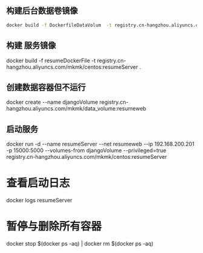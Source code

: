 ## 构建后台数据卷镜像

```bash
docker build -f DockerfileDataVolum  -t registry.cn-hangzhou.aliyuncs.com/mkmk/data_volume:resumeweb .
```

## 构建 服务镜像

docker build -f resumeDockerFile -t registry.cn-hangzhou.aliyuncs.com/mkmk/centos:resumeServer .

## 创建数据容器但不运行

docker create --name djangoVolume registry.cn-hangzhou.aliyuncs.com/mkmk/data_volume:resumeweb

## 启动服务

docker run -d --name resumeServer --net resumeweb --ip 192.168.200.201 -p 15000:5000 --volumes-from djangoVolume --privileged=true registry.cn-hangzhou.aliyuncs.com/mkmk/centos:resumeServer

# 查看启动日志

docker logs resumeServer

# 暂停与删除所有容器

docker stop $(docker ps -aq) | docker rm  $(docker ps -aq)
